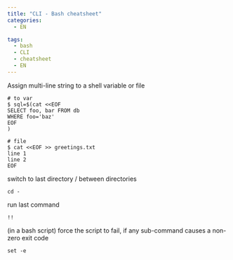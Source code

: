 ```yaml
---
title: "CLI - Bash cheatsheet"
categories:
  - EN

tags:
  - bash
  - CLI
  - cheatsheet
  - EN
---
```



Assign multi-line string to a shell variable or file

```
# to var
$ sql=$(cat <<EOF
SELECT foo, bar FROM db
WHERE foo='baz'
EOF
)

# file
$ cat <<EOF >> greetings.txt
line 1
line 2
EOF

```

switch to last directory / between directories

```
cd -
```

run last command

```
!!
```

(in a bash script) force the script to fail, if any sub-command causes a non-zero exit code

```
set -e
```



